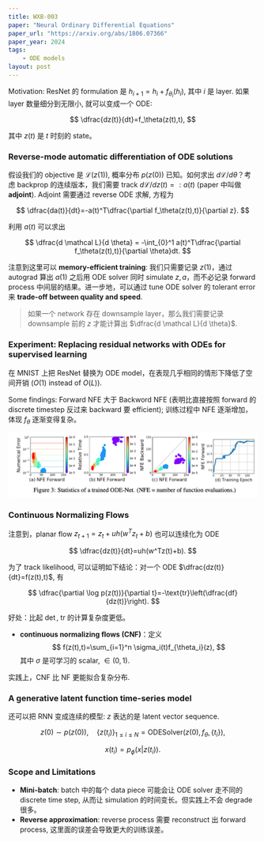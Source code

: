 ```yaml
---
title: WXB-003
paper: "Neural Ordinary Differential Equations"
paper_url: "https://arxiv.org/abs/1806.07366" 
paper_year: 2024
tags: 
    - ODE models
layout: post
---
```


Motivation: ResNet 的 formulation 是 $h_{i+1}=h_i+f_{\theta_i}(h_i)$, 其中 $i$ 是 layer. 如果 layer 数量细分到无限小, 就可以变成一个 ODE:

$$
\dfrac{dz(t)}{dt}=f_\theta(z(t),t),
$$

其中 $z(t)$ 是 $t$ 时刻的 state。

### Reverse-mode automatic differentiation of ODE solutions

假设我们的 objective 是 $\mathcal L(z(1))$, 概率分布 $p(z(0))$ 已知。如何求出 $d\mathcal L/d\theta$？考虑 backprop 的连续版本，我们需要 track $d\mathcal L/dz(t)=:a(t)$ (paper 中叫做 **adjoint**). Adjoint 需要通过 reverse ODE 求解, 方程为

$$
\dfrac{da(t)}{dt}=-a(t)^T\dfrac{\partial f_\theta(z(t),t)}{\partial z}.
$$

利用 $a(t)$ 可以求出

$$
\dfrac{d \mathcal L}{d \theta} = -\int_{0}^1 a(t)^T\dfrac{\partial f_\theta(z(t),t)}{\partial \theta}dt.
$$

注意到这里可以 **memory-efficient training**: 我们只需要记录 $z(1)$，通过 autograd 算出 $a(1)$ 之后用 ODE solver 同时 simulate $z,a$，而不必记录 forward process 中间层的结果。进一步地，可以通过 tune ODE solver 的 tolerant error 来 **trade-off between quality and speed**.

> 如果一个 network 存在 downsample layer，那么我们需要记录 downsample 前的 $z$ 才能计算出 $\dfrac{d \mathcal L}{d \theta}$.

### Experiment: Replacing residual networks with ODEs for supervised learning

在 MNIST 上把 ResNet 替换为 ODE model，在表现几乎相同的情形下降低了空间开销 ($O(1)$ instead of $O(L)$).

Some findings: Forward NFE 大于 Backword NFE (表明比直接按照 forward 的 discrete timestep 反过来 backward 要 efficient); 训练过程中 NFE 逐渐增加，体现 $f_\theta$ 逐渐变得复杂。

![](/papers/WXB-003/exp.png)

### Continuous Normalizing Flows

注意到，planar flow $z_{t+1}=z_t+uh(w^Tz_t+b)$ 也可以连续化为 ODE

$$
\dfrac{dz(t)}{dt}=uh(w^Tz(t)+b).
$$

为了 track likelihood, 可以证明如下结论：对一个 ODE $\dfrac{dz(t)}{dt}=f(z(t),t)$, 有

$$
\dfrac{\partial \log p(z(t))}{\partial t}=-\text{tr}\left(\dfrac{df}{dz(t)}\right).
$$

好处：比起 $\det$, $\text{tr}$ 的计算复杂度更低。

- **continuous normalizing flows (CNF)**：定义 
    $$
    f(z(t),t)=\sum_{i=1}^n \sigma_i(t)f_{\theta_i}(z),
    $$
    其中 $\sigma$ 是可学习的 scalar, $\in (0,1)$.

实践上，CNF 比 NF 更能拟合复杂分布.

### A generative latent function time-series model

还可以把 RNN 变成连续的模型: $z$ 表达的是 latent vector sequence.

$$
z(0)\sim p(z(0)),\quad \{z(t_i)\}_{1\le i\le N}=\text{ODESolver}(z(0),f_\theta,\{t_i\}),
$$

$$
x(t_i)=p_\phi(x|z(t_i)).
$$

### Scope and Limitations

- **Mini-batch**: batch 中的每个 data piece 可能会让 ODE solver 走不同的 discrete time step, 从而让 simulation 的时间变长。但实践上不会 degrade 很多。
- **Reverse approximation**: reverse process 需要 reconstruct 出 forward process, 这里面的误差会导致更大的训练误差。
